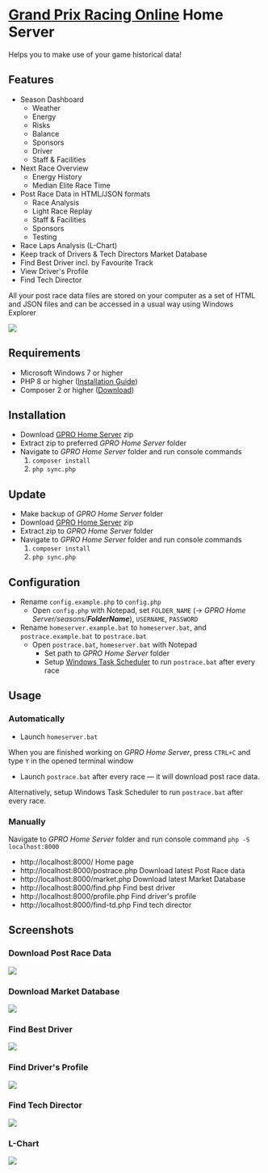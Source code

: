 # [Grand Prix Racing Online](https://www.gpro.net) Home Server

Helps you to make use of your game historical data!

## Features
- Season Dashboard
  - Weather 
  - Energy
  - Risks
  - Balance
  - Sponsors
  - Driver
  - Staff & Facilities 
- Next Race Overview
  - Energy History
  - Median Elite Race Time
- Post Race Data in HTML/JSON formats
  - Race Analysis
  - Light Race Replay
  - Staff & Facilities
  - Sponsors
  - Testing
- Race Laps Analysis (L-Chart)
- Keep track of Drivers & Tech Directors Market Database
- Find Best Driver incl. by Favourite Track
- View Driver's Profile
- Find Tech Director

All your post race data files are stored on your computer as a set of HTML and JSON files
and can be accessed in a usual way using Windows Explorer

![](screenshots/explorer.png)

## Requirements
- Microsoft Windows 7 or higher
- PHP 8 or higher ([Installation Guide](https://docs.google.com/document/d/1gE-fRv-ntlaiOILRcvGxTwULfOTe06qY4EOy9cFphbE/edit?usp=sharing))
- Composer 2 or higher ([Download](https://getcomposer.org/doc/00-intro.md#installation-windows))

## Installation
- Download [GPRO Home Server](https://github.com/farkhad/gpro/archive/refs/heads/main.zip) zip
- Extract zip to preferred *GPRO Home Server* folder
- Navigate to *GPRO Home Server* folder and run console commands 
  1. `composer install` 
  2. `php sync.php`

## Update
- Make backup of *GPRO Home Server* folder
- Download [GPRO Home Server](https://github.com/farkhad/gpro/archive/refs/heads/main.zip) zip
- Extract zip to *GPRO Home Server* folder
- Navigate to *GPRO Home Server* folder and run console commands
  1. `composer install` 
  2. `php sync.php`

## Configuration
- Rename `config.example.php` to `config.php`
  - Open `config.php` with Notepad, set `FOLDER_NAME` (&rarr; *GPRO Home Server/seasons/**FolderName***), `USERNAME`, `PASSWORD` 
- Rename `homeserver.example.bat` to `homeserver.bat`, and `postrace.example.bat` to `postrace.bat`
  - Open `postrace.bat`, `homeserver.bat` with Notepad
    - Set path to *GPRO Home Server* folder
    - Setup [Windows Task Scheduler](https://en.wikipedia.org/wiki/Windows_Task_Scheduler) to run `postrace.bat` after every race

## Usage
### Automatically
- Launch `homeserver.bat` 

When you are finished working on *GPRO Home Server*, press `CTRL+C` and type `Y` in the opened terminal window
- Launch `postrace.bat` after every race &mdash; it will download post race data. 

Alternatively, setup Windows Task Scheduler to run `postrace.bat` after every race.

### Manually
Navigate to *GPRO Home Server* folder and run console command `php -S localhost:8000`
- http://localhost:8000/ Home page
- http://localhost:8000/postrace.php Download latest Post Race data
- http://localhost:8000/market.php Download latest Market Database
- http://localhost:8000/find.php Find best driver
- http://localhost:8000/profile.php Find driver's profile
- http://localhost:8000/find-td.php Find tech director

## Screenshots
### Download Post Race Data
![](screenshots/postrace.png)
### Download Market Database
![](screenshots/market.png)
### Find Best Driver
![](screenshots/find.png)
### Find Driver's Profile
![](screenshots/profile.png)
### Find Tech Director
![](screenshots/find-td.png)
### L-Chart
![](screenshots/lchart.png)
